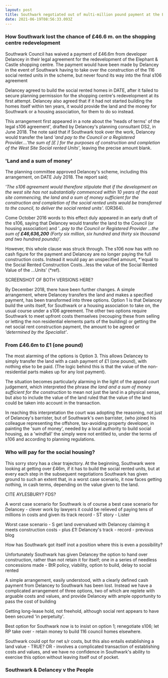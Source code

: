 ```yaml
---
layout: post
title: Southwark negotiated out of multi-million pound payment at the Elephant
date: 2021-06-19T08:56:33.093Z
---
```

### How Southwark lost the chance of £46.6 m. on the shopping centre redevelopment

Southwark Council has waived a payment of £46.6m from developer Delancey in their legal agreement for the redevelopment of the Elephant & Castle shopping centre. The payment would have been made by Delancey in the event of Southwark having to take over the construction of the 116 social rented units in the scheme, but never found its way into the final s106 agreement

Delancey agreed to build the social rented homes in DATE, after it failed to secure planning permission for the shopping centre's redevelopment at its first attempt.   Delancey also agreed that if it had not started building the homes itself within ten years, it would provide the land and the money for Southwark or a housing association, for them to do so instead.

This arrangement first appeared in a note about the 'heads of terms' of the legal s106 agreement', drafted by Delancey's planning consultant DS2, in June 2018.  The note said that if Southwark took over the work, Delancey would transfer the land *'and pay to the Council or a Registered Provider....'the sum of \[£    ] for the purposes of construction and completion of the West Site Social rented Units'*, leaving the precise amount blank.

### 'Land and a sum of money'

The planning committee approved Delancey's scheme, including this arrangement, on DATE July  2018.  The report said;

*'The s106 agreement would therefore stipulate that if the development  on the west site has not substantially commenced within 10 years of the east site commencing, the land and a sum of money sufficient for the construction and completion of the social rented units would be transferred to the council, to deliver the social rented units'.* (OR364).

Come October 2016 words to this effect duly appeared in an early draft of the s106, saying that Delancey would transfer the land to the Council (or housing association) and '*..pay to the Council or Registered Provider ...the sum of **£46,636,200** (Forty six million, six hundred and thirty six thousand and two hundred pounds)'.*

However, this whole clause was struck through. The s106 now has with no cash figure for the payment and Delancey are no longer paying the full construction costs.  Instead it would pay an unspecified amount, *'equal to the Social Rented Construction Costs...less the value of the Social Rented Value of the ...Units' (*ref).

SCREENSHOT OF BOTH VERSIONS HERE?

By December 2018, there have been further changes.  A simple arrangement, where Delancey transfers the land and makes a specified payment, has been transformed into three options.  Option 1 is that Delancey build the units itself, for Southwark or a housing association to take on, the usual course under a s106 agreement.  The other two options require Southwark to meet upfront costs themselves (recouping these from selling or letting the non residential elements parts of the building) or getting the net social rent construction payment, the amount to be agreed or *'determined by the Specialist'*. 

### From £46.6m to £1 (one pound)

The most alarming of the options is Option 3.  This allows Delancey to simply transfer the land with a cash payment of £1 (one pound), with nothing else to be paid.  (The logic behind this is that the value of the non-residential parts makes up for any lost payment).

The situation becomes particularly alarming in the light of the appeal court judgement, which interpreted the phrase *the land and a sum of money sufficient for the construction* to mean not just the land in a physical sense, but also to include the value of the land ruled that the value of the land could be taken into account in the transaction.

In reaching this interpretation the court was adopting the reasoning, not just of Delancey's barrister, but of Southwark's own barrister, (who joined his colleague representing the offshore, tax-avoiding property developer, in painting the 'sum of money', needed by a local authority to build social housing, as a 'windfall' the simply were not entitled to, under the terms of s106 and according to planning regulations. 

   

### Who will pay for the social housing?

This sorry story has a clear trajectory. At the beginning, Southwark were looking at getting over £46m, if it has to build the social rented units, but at every each step in the subsequent negotiations Southwark has given ground to such an extent that, in a worst case scenario, it now faces getting nothing, in cash terms, depending on the value given to the land.

CITE AYLESBURY? FDS?

A worst case scenario for Southwark is of course a best case scenario for Delancey - clever work by lawyers it could be relieved of paying tens of millions in costs and given its track record - ST story -  Lister

 Worst case scenario - S get land overvalued with Delancey claiming it meets construction costs  - plus £1!  Delancey's track - record - previous blog

How has Southwark got itself inot a position where this is even a possibility?

Unfortunately Southwark has given Delancey the option to hand over construction, rather than not retain it for itself; one in a series of needless concessions made - BtR policy, viability, option to build, delay to social rented

A simple arrangement, easily understood, with a clearly defined cash payment from Delancey to Southwark has been lost. Instead we have a complicated arrangement of three options, two of which are replete with arguable costs and values, and provide Delancey with ample opportunity to pass the cost of building 

Getting long-lease hold, not freehold, although social rent appears to have been secured 'in perpetuity'.

Best option for Southwark now is to insist on option 1; renegotiate s106; let RP take over - retain money to build 116 council homes elsewhere.

Southwark could opt for net s/r costs, but this also entails establishing a land value - TRUE? OR - involves a complicated transaction of establishing costs and values, and we have no confidence in Southwark's ability to exercise this option without leaving itself out of pocket.

### Southwark & Delancey v the People